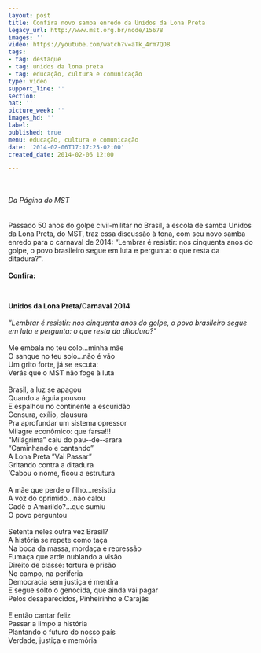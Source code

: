 ```yaml
---
layout: post
title: Confira novo samba enredo da Unidos da Lona Preta
legacy_url: http://www.mst.org.br/node/15678
images: ''
video: https://youtube.com/watch?v=aTk_4rm7QD8
tags:
- tag: destaque
- tag: unidos da lona preta
- tag: educação, cultura e comunicação
type: video
support_line: ''
section: 
hat: ''
picture_week: ''
images_hd: ''
label: 
published: true
menu: educação, cultura e comunicação
date: '2014-02-06T17:17:25-02:00'
created_date: 2014-02-06 12:00

---
```

<p><br><em><br>Da Página do MST</em><br><br><br>Passado 50 anos do golpe civil-militar no Brasil, a escola de samba Unidos da Lona Preta, do MST, traz essa discussão à tona, com seu novo samba enredo para o carnaval de 2014: “Lembrar é resistir: nos cinquenta anos do golpe, o povo brasileiro segue em luta e pergunta: o que resta da ditadura?".<br><strong><br>Confira:</strong></p><p style="text-align: center;"><object data="http://www.youtube.com/v/aTk_4rm7QD8&amp;feature" type="application/x-shockwave-flash" height="500" width="600"><param name="src" value="http://www.youtube.com/v/aTk_4rm7QD8&amp;feature"></object></p><p style="text-align: center;">&nbsp;</p><p style="text-align: left;"><strong>Unidos da Lona Preta/Carnaval 2014</strong><br><br><em>“Lembrar é resistir: nos cinquenta anos do golpe, o povo brasileiro segue em luta e pergunta: o que resta da ditadura?"<br></em><br>Me embala no teu colo…minha mãe<br>O sangue no teu solo…não é vão<br>Um grito forte, já se escuta:<br>Verás que o MST não foge à luta<br><br>Brasil, a luz se apagou<br>Quando a águia pousou<br>E espalhou no continente a escuridão<br>Censura, exílio, clausura<br>Pra aprofundar um sistema opressor<br>Milagre econômico: que farsa!!!<br>“Milágrima” caiu do pau-­‐de-­‐arara<br>“Caminhando e cantando”<br>A Lona Preta ”Vai Passar”<br>Gritando contra a ditadura<br>‘Cabou o nome, ficou a estrutura<br><br>A mãe que perde o filho…resistiu<br>A voz do oprimido…não calou<br>Cadê o Amarildo?…que sumiu<br>O povo perguntou<br><br>Setenta neles outra vez Brasil?<br>A história se repete como taça<br>Na boca da massa, mordaça e repressão<br>Fumaça que arde nublando a visão<br>Direito de classe: tortura e prisão<br>No campo, na periferia<br>Democracia sem justiça é mentira<br>E segue solto o genocida, que ainda vai pagar<br>Pelos desaparecidos, Pinheirinho e Carajás<br><br>E então cantar feliz<br>Passar a limpo a história<br>Plantando o futuro do nosso país<br>Verdade, justiça e memória</p><p style="text-align: left;">&nbsp;</p><p style="text-align: left;">&nbsp;</p>
